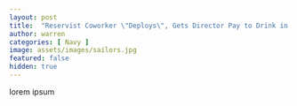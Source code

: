 ```yaml
---
layout: post
title:  "Reservist Coworker \"Deploys\", Gets Director Pay to Drink in San Diego"
author: warren
categories: [ Navy ]
image: assets/images/sailors.jpg
featured: false
hidden: true
---
```

lorem ipsum